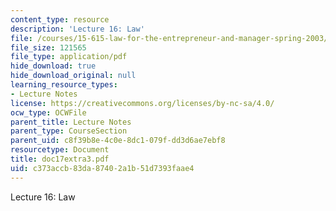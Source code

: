 ```yaml
---
content_type: resource
description: 'Lecture 16: Law'
file: /courses/15-615-law-for-the-entrepreneur-and-manager-spring-2003/c373accb83da87402a1b51d7393faae4_doc17extra3.pdf
file_size: 121565
file_type: application/pdf
hide_download: true
hide_download_original: null
learning_resource_types:
- Lecture Notes
license: https://creativecommons.org/licenses/by-nc-sa/4.0/
ocw_type: OCWFile
parent_title: Lecture Notes
parent_type: CourseSection
parent_uid: c8f39b8e-4c0e-8dc1-079f-dd3d6ae7ebf8
resourcetype: Document
title: doc17extra3.pdf
uid: c373accb-83da-8740-2a1b-51d7393faae4
---
```

Lecture 16: Law